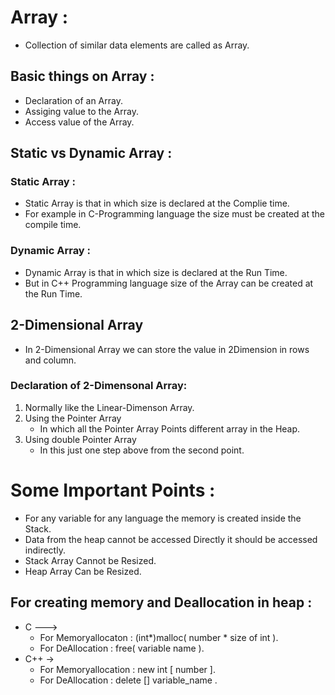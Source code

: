 # Array :
+ Collection of similar data elements are called as Array.

  
## Basic things on Array :
+ Declaration of an Array.
+ Assiging value to the Array.
+ Access value of the Array.

  
## Static vs Dynamic Array :

### Static Array :
+ Static Array is that in which size is declared at the Complie time.
+ For example in C-Programming language the size must be created at the compile time.

   
### Dynamic Array :
+ Dynamic Array is that in which size is declared at the Run Time.
+ But in C++ Programming language size of the Array can be created at the Run Time.


## 2-Dimensional Array
+ In 2-Dimensional Array we can store the value in 2Dimension in rows and column.

### Declaration of 2-Dimensonal Array:
1. Normally like the Linear-Dimenson Array.
2. Using the Pointer Array
   * In which all the Pointer Array Points different array in the Heap.
3. Using double Pointer Array
   * In this just one step above from the second point.


# Some Important Points :
+ For any variable for any language the memory is created inside the Stack.
+ Data from the heap cannot be accessed Directly it should be accessed indirectly.
+ Stack Array Cannot be Resized.
+ Heap Array Can be Resized.

  
## For creating memory and Deallocation in heap :
+ C --->
  + For Memoryallocaton  :  (int*)malloc( number * size of int ).
  + For DeAllocation     :  free( variable name ).
+ C++ ->
  + For Memoryallocation :  new int [ number ].
  + For DeAllocation     :  delete [] variable_name .
